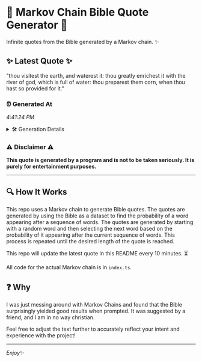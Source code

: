 # 📖 Markov Chain Bible Quote Generator 📖

Infinite quotes from the Bible generated by a Markov chain. ✨

## ✨ Latest Quote ✨
"thou visitest the earth, and waterest it: thou greatly enrichest it with the river of god, which is full of water: thou preparest them corn, when thou hast so provided for it."

### ⏰ Generated At
*4:41:24 PM*

<details>
    <summary>🛠️ Generation Details</summary>
    <p>
        <strong>🌱 Seed:</strong> thou<br>
        <strong>🔄 Iterations:</strong> 31<br>
        <strong>📜 Context History:</strong><br>[ thou ]: visitest<br>[ thou, visitest ]: the<br>[ thou, visitest, the ]: earth,<br>[ thou, visitest, the, earth, ]: and<br>[ thou, visitest, the, earth,, and ]: waterest<br>[ thou, visitest, the, earth,, and, waterest ]: it:<br>[ visitest, the, earth,, and, waterest, it: ]: thou<br>[ the, earth,, and, waterest, it:, thou ]: greatly<br>[ earth,, and, waterest, it:, thou, greatly ]: enrichest<br>[ and, waterest, it:, thou, greatly, enrichest ]: it<br>[ waterest, it:, thou, greatly, enrichest, it ]: with<br>[ it:, thou, greatly, enrichest, it, with ]: the<br>[ thou, greatly, enrichest, it, with, the ]: river<br>[ greatly, enrichest, it, with, the, river ]: of<br>[ enrichest, it, with, the, river, of ]: god,<br>[ it, with, the, river, of, god, ]: which<br>[ with, the, river, of, god,, which ]: is<br>[ the, river, of, god,, which, is ]: full<br>[ river, of, god,, which, is, full ]: of<br>[ of, god,, which, is, full, of ]: water:<br>[ god,, which, is, full, of, water: ]: thou<br>[ which, is, full, of, water:, thou ]: preparest<br>[ is, full, of, water:, thou, preparest ]: them<br>[ full, of, water:, thou, preparest, them ]: corn,<br>[ of, water:, thou, preparest, them, corn, ]: when<br>[ water:, thou, preparest, them, corn,, when ]: thou<br>[ thou, preparest, them, corn,, when, thou ]: hast<br>[ preparest, them, corn,, when, thou, hast ]: so<br>[ them, corn,, when, thou, hast, so ]: provided<br>[ corn,, when, thou, hast, so, provided ]: for<br>[ when, thou, hast, so, provided, for ]: it.<br>
    </p>
</details>

### ⚠️ Disclaimer ⚠️
**This quote is generated by a program and is not to be taken seriously. It is purely for entertainment purposes.**

---

## 🔍 How It Works

This repo uses a Markov chain to generate Bible quotes. The quotes are generated by using the Bible as a dataset to find the probability of a word appearing after a sequence of words. The quotes are generated by starting with a random word and then selecting the next word based on the probability of it appearing after the current sequence of words. This process is repeated until the desired length of the quote is reached.

This repo will update the latest quote in this README every 10 minutes. ⏳

All code for the actual Markov chain is in `index.ts`.

## ❓ Why

I was just messing around with Markov Chains and found that the Bible surprisingly yielded good results when prompted. 
It was suggested by a friend, and I am in no way christian.

Feel free to adjust the text further to accurately reflect your intent and experience with the project!

---

*Enjoy*✨
